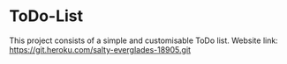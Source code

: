 # ToDo-List
This project consists of a simple and  customisable ToDo list.
Website link: https://git.heroku.com/salty-everglades-18905.git
